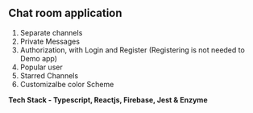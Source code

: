 
## Chat room application
  1. Separate channels
  2. Private Messages
  3. Authorization, with Login and Register (Registering is not needed to Demo app)
  4. Popular user
  5. Starred Channels
  6. Customizalbe color Scheme

 **Tech Stack - Typescript, Reactjs, Firebase, Jest & Enzyme**
